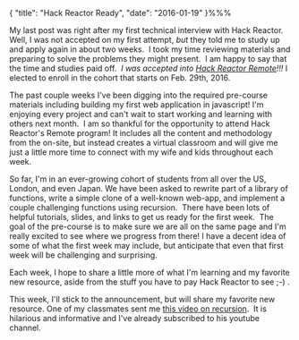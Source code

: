 { "title": "Hack Reactor Ready", "date": "2016-01-19" }%%%

My last post was right after my first technical interview with Hack Reactor. Well, I was not accepted on my first attempt, _but_ they told me to study up and apply again in about two weeks.  I took my time reviewing materials and preparing to solve the problems they might present.  I am happy to say that the time and studies paid off.  *I was accepted into [Hack Reactor Remote](http://www.hackreactor.com/remote-beta)!!!* I elected to enroll in the cohort that starts on Feb. 29th, 2016.

The past couple weeks I've been digging into the required pre-course materials including building my first web application in javascript! I'm enjoying every project and can't wait to start working and learning with others next month.  I am so thankful for the opportunity to attend Hack Reactor's Remote program! It includes all the content and methodology from the on-site, but instead creates a virtual classroom and will give me just a little more time to connect with my wife and kids throughout each week.

So far, I'm in an ever-growing cohort of students from all over the US, London, and even Japan. We have been asked to rewrite part of a library of functions, write a simple clone of a well-known web-app, and implement a couple challenging functions using recursion.  There have been lots of helpful tutorials, slides, and links to get us ready for the first week.  The goal of the pre-course is to make sure we are all on the same page and I'm really excited to see where we progress from there! I have a decent idea of some of what the first week may include, but anticipate that even that first week will be challenging and surprising.

Each week, I hope to share a little more of what I'm learning and my favorite new resource, aside from the stuff you have to pay Hack Reactor to see ;-) .

This week, I'll stick to the announcement, but will share my favorite new resource. One of my classmates sent me [this video on recursion](https://youtu.be/k7-N8R0-KY4).  It is hilarious and informative and I've already subscribed to his youtube channel.
